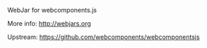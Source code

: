 WebJar for webcomponents.js

More info: http://webjars.org

Upstream: https://github.com/webcomponents/webcomponentsjs
